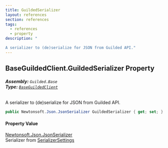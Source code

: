 ```yaml
---
title: GuildedSerializer
layout: references
section: references
tags:
  - references
  - property
description: "

A serializer to (de)serialize for JSON from Guilded API."
---
```


## BaseGuildedClient.GuildedSerializer Property
###### **Assembly:** `Guilded.Base`<br/>**Type:** [`BaseGuildedClient`](BaseGuildedClient.md 'Guilded.Base.BaseGuildedClient')

A serializer to (de)serialize for JSON from Guilded API.

```csharp
public Newtonsoft.Json.JsonSerializer GuildedSerializer { get; set; }
```

#### Property Value
[Newtonsoft.Json.JsonSerializer](https://docs.microsoft.com/en-us/dotnet/api/Newtonsoft.Json.JsonSerializer 'Newtonsoft.Json.JsonSerializer')  
Serializer from [SerializerSettings](BaseGuildedClient.SerializerSettings.md 'Guilded.Base.BaseGuildedClient.SerializerSettings')